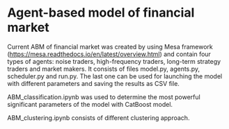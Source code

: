 # Agent-based model of financial market

Current ABM of financial market was created by using Mesa framework (https://mesa.readthedocs.io/en/latest/overview.html) 
and contain four types of agents: noise traders, high-frequency traders, long-term strategy traders and market makers.
It consists of files model.py, agents.py, scheduler.py and run.py. The last one can be used for launching the model with different parameters and saving the results as CSV file.

ABM_classification.ipynb was used to determine the most powerful significant parameters of the model with CatBoost model.

ABM_clustering.ipynb consists of different clustering approach.
